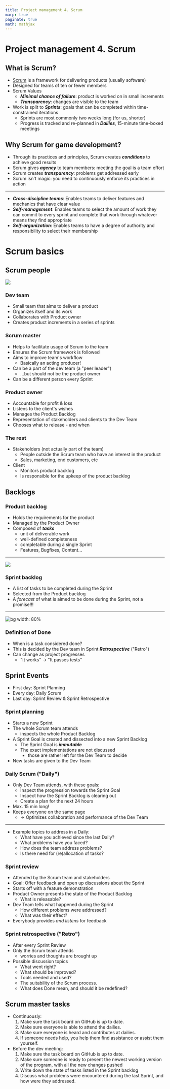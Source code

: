 ```yaml
---
title: Project management 4. Scrum
marp: true
paginate: true
math: mathjax
---
```

<!-- headingDivider: 3 -->
<!-- class: invert -->
# Project management 4. Scrum
## What is Scrum?

* [Scrum](https://en.wikipedia.org/wiki/Scrum_(software_development)) is a framework for delivering products (usually software)
* Designed for teams of ten or fewer members
* Scrum Values
  * ***Minimal chance of failure***: product is worked on in small increments
  * ***Transparency***: changes are visible to the team
* Work is split to ***Sprints***: goals that can be completed within time-constrained iterations
  * Sprints are most commonly two weeks long (for us, shorter)
  * Progress is tracked and re-planned in ***Dailies***, 15-minute time-boxed meetings 


## Why Scrum for game development?

* Through its practices and principles, Scrum creates ***conditions*** to achieve good results 
* Scrum gives ***agency*** to team members: meeting the goal is a team effort
* Scrum creates ***transparency***: problems get addressed early
* Scrum isn't magic: you need to continuously enforce its practices in action


---
* ***Cross-discipline teams***: Enables teams to deliver features and mechanics that have clear value
* ***Self-management***: Enables teams to select the amount of work they can commit to every sprint and complete that work through whatever means they find appropriate
* ***Self-organization***: Enables teams to have a degree of authority and responsibility to select their membership

<!--
* ***True leadership***: Provides leadership focused on mentoring and facilitation to free the best performance possible from the team
## Cross-discipline teams
* Team members share the same goal and therefore the same priorities
* To make sure ***no work goes to waste***, synchronization of the disciplines happens every sprint. 
* avoid one discipline getting too far ahead of the others!

## Self-management
* No unnecessary management layers
* Scrum teams are usually composed of 5 to 9 cross-disciplined developers who create vertical slices of major features every sprint.
* How is this achieved?
  * Choose the amount of work to accomplish for the coming sprint and commit to it
  * Decide the best way to work together
  * Every Daily: Estimate your own work and monitor progress toward a committed goal
  * Every Sprint: Demonstrate sprint goals achieved to the stakeholders
  * Take responsibility for performance and find ways to improve it 

## Self-organisation

* Team selects their own members to complete tasks
* Some sprints, like before release, might require a complete reorganization
-->

# Scrum basics

## Scrum people

![](imgs/scrum-people.png)

### Dev team

* Small team that aims to deliver a product
* Organizes itself and its work
* Collaborates with Product owner
* Creates product increments in a series of sprints

### Scrum master

* Helps to facilitate usage of Scrum to the team
* Ensures the Scrum framework is followed
* Aims to improve team's workflow
  * Basically an acting producer!
* Can be a part of the dev team (a "peer leader")
  * ...but should not be the product owner
* Can be a different person every Sprint

### Product owner

* Accountable for profit & loss
* Listens to the client's wishes
* Manages the Product Backlog
* Representation of stakeholders and clients to the Dev Team
* Chooses what to release - and when

<!-- _footer: "In this course, the teacher will act as this." -->

### The rest

* Stakeholders (not actually part of the team)
  * People outside the Scrum team who have an interest in the product
  * Sales, marketing, end customers, etc
* Client
  * Monitors product backlog
  * Is responsible for the upkeep of the product backlog

<!-- _footer: "In this course, the teacher will act as these." -->

## Backlogs

### Product backlog

* Holds the requirements for the product
* Managed by the Product Owner
* Composed of ***tasks***
  * unit of deliverable work
  * well-defined completeness
  * completable during a single Sprint
  * Features, Bugfixes, Content...

---
![](https://i.pinimg.com/originals/f8/6c/f4/f86cf4e5a8e7b0ab905ed53e8786aa28.png)

### Sprint backlog

* A list of tasks to be completed during the Sprint
* Selected from the Product backlog
* A *forecast* of what is aimed to be done during the Sprint, not a promise!!!

---
![bg width: 80%](imgs/sprint-backlog.png)


### Definition of Done

* When is a task considered done?
* This is decided by the Dev team in Sprint ***Retrospective*** ("Retro")
* Can change as project progresses
  	* "It works" -> "It passes tests"

<!-- * "Fully completed" should refer to ***completely releasable*** -->

## Sprint Events

* First day: Sprint Planning
* Every day: Daily Scrum
* Last day: Sprint Review & Sprint Retrospective

### Sprint planning

* Starts a new Sprint
* The whole Scrum team attends
  * inspects the whole Product Backlog
* A Sprint Goal is created and dissected into a new Sprint Backlog
  * The Sprint Goal is ***immutable***
  * The exact implementations are not discussed
    * those are rather left for the Dev Team to decide
* New tasks are given to the Dev Team

### Daily Scrum ("Daily")

* Only Dev Team attends, with these goals:
  * Inspect the progression towards the Sprint Goal
  * Inspect how the Sprint Backlog is clearing out
  * Create a plan for the next 24 hours
* Max. 15 min long!
* Keeps everyone on the same page
  * $\Rightarrow$ Optimizes collaboration and performance of the Dev Team
---
* Example topics to address in a Daily:
	* What have you achieved since the last Daily?
	* What problems have you faced?
	* How does the team address problems?
	* Is there need for (re)allocation of tasks?

### Sprint review

* Attended by the Scrum team and stakeholders
* Goal: Offer feedback and open up discussions about the Sprint
* Starts off with a feature demonstration
* Product Owner presents the state of the Product Backlog
  * What is releasable?
* Dev Team tells what happened during the Sprint
  * How different problems were addressed?
  * What was their effect?
* Everybody provides *and listens* for feedback

### Sprint retrospective ("Retro")

* After every Sprint Review
* Only the Scrum team attends
	* worries and thoughts are brought up
* Possible discussion topics
	* What went right?
	* What should be improved?
	* Tools needed and used?
	* The suitability of the Scrum process.
	* What does Done mean, and should it be redefined?

## Scrum master tasks

* Continuously:
  1. Make sure the task board on GitHub is up to date.
  2. Make sure everyone is able to attend the dailies.
  3. Make sure everyone is heard and contributes at dailies.
  4. If someone needs help, you help them find assistance or assist them yourself.
* Before the dev meeting:
  1. Make sure the task board on GitHub is up to date.
  2. Make sure someone is ready to present the newest working version of the program, with all the new changes pushed
  3. Write down the state of tasks listed in the Sprint backlog
  4. Discuss what problems were encountered during the last Sprint, and how were they addressed.

